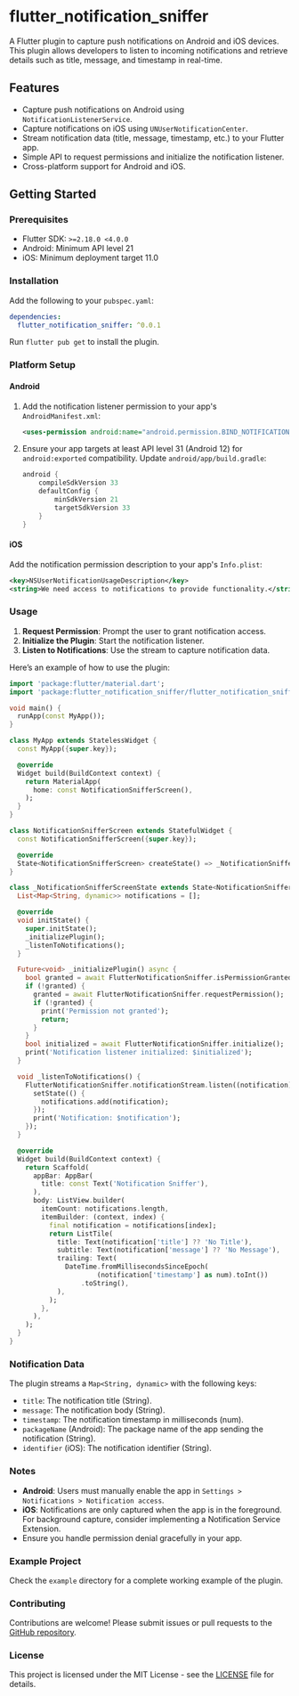 # flutter_notification_sniffer

A Flutter plugin to capture push notifications on Android and iOS devices. This plugin allows developers to listen to incoming notifications and retrieve details such as title, message, and timestamp in real-time.

## Features
- Capture push notifications on Android using `NotificationListenerService`.
- Capture notifications on iOS using `UNUserNotificationCenter`.
- Stream notification data (title, message, timestamp, etc.) to your Flutter app.
- Simple API to request permissions and initialize the notification listener.
- Cross-platform support for Android and iOS.

## Getting Started

### Prerequisites
- Flutter SDK: `>=2.18.0 <4.0.0`
- Android: Minimum API level 21
- iOS: Minimum deployment target 11.0

### Installation
Add the following to your `pubspec.yaml`:

```yaml
dependencies:
  flutter_notification_sniffer: ^0.0.1
```

Run `flutter pub get` to install the plugin.

### Platform Setup

#### Android
1. Add the notification listener permission to your app's `AndroidManifest.xml`:
   ```xml
   <uses-permission android:name="android.permission.BIND_NOTIFICATION_LISTENER_SERVICE" />
   ```
2. Ensure your app targets at least API level 31 (Android 12) for `android:exported` compatibility. Update `android/app/build.gradle`:
   ```gradle
   android {
       compileSdkVersion 33
       defaultConfig {
           minSdkVersion 21
           targetSdkVersion 33
       }
   }
   ```

#### iOS
Add the notification permission description to your app's `Info.plist`:
```xml
<key>NSUserNotificationUsageDescription</key>
<string>We need access to notifications to provide functionality.</string>
```

### Usage
1. **Request Permission**: Prompt the user to grant notification access.
2. **Initialize the Plugin**: Start the notification listener.
3. **Listen to Notifications**: Use the stream to capture notification data.

Here’s an example of how to use the plugin:

```dart
import 'package:flutter/material.dart';
import 'package:flutter_notification_sniffer/flutter_notification_sniffer.dart';

void main() {
  runApp(const MyApp());
}

class MyApp extends StatelessWidget {
  const MyApp({super.key});

  @override
  Widget build(BuildContext context) {
    return MaterialApp(
      home: const NotificationSnifferScreen(),
    );
  }
}

class NotificationSnifferScreen extends StatefulWidget {
  const NotificationSnifferScreen({super.key});

  @override
  State<NotificationSnifferScreen> createState() => _NotificationSnifferScreenState();
}

class _NotificationSnifferScreenState extends State<NotificationSnifferScreen> {
  List<Map<String, dynamic>> notifications = [];

  @override
  void initState() {
    super.initState();
    _initializePlugin();
    _listenToNotifications();
  }

  Future<void> _initializePlugin() async {
    bool granted = await FlutterNotificationSniffer.isPermissionGranted();
    if (!granted) {
      granted = await FlutterNotificationSniffer.requestPermission();
      if (!granted) {
        print('Permission not granted');
        return;
      }
    }
    bool initialized = await FlutterNotificationSniffer.initialize();
    print('Notification listener initialized: $initialized');
  }

  void _listenToNotifications() {
    FlutterNotificationSniffer.notificationStream.listen((notification) {
      setState(() {
        notifications.add(notification);
      });
      print('Notification: $notification');
    });
  }

  @override
  Widget build(BuildContext context) {
    return Scaffold(
      appBar: AppBar(
        title: const Text('Notification Sniffer'),
      ),
      body: ListView.builder(
        itemCount: notifications.length,
        itemBuilder: (context, index) {
          final notification = notifications[index];
          return ListTile(
            title: Text(notification['title'] ?? 'No Title'),
            subtitle: Text(notification['message'] ?? 'No Message'),
            trailing: Text(
              DateTime.fromMillisecondsSinceEpoch(
                      (notification['timestamp'] as num).toInt())
                  .toString(),
            ),
          );
        },
      ),
    );
  }
}
```

### Notification Data
The plugin streams a `Map<String, dynamic>` with the following keys:
- `title`: The notification title (String).
- `message`: The notification body (String).
- `timestamp`: The notification timestamp in milliseconds (num).
- `packageName` (Android): The package name of the app sending the notification (String).
- `identifier` (iOS): The notification identifier (String).

### Notes
- **Android**: Users must manually enable the app in `Settings > Notifications > Notification access`.
- **iOS**: Notifications are only captured when the app is in the foreground. For background capture, consider implementing a Notification Service Extension.
- Ensure you handle permission denial gracefully in your app.

### Example Project
Check the `example` directory for a complete working example of the plugin.

### Contributing
Contributions are welcome! Please submit issues or pull requests to the [GitHub repository](https://github.com/dedyksuntoro/flutter_notification_sniffer).

### License
This project is licensed under the MIT License - see the [LICENSE](LICENSE) file for details.